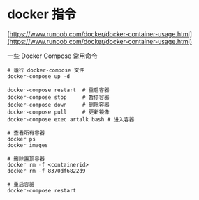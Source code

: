 # docker 指令

[https://www.runoob.com/docker/docker-container-usage.html](https://www.runoob.com/docker/docker-container-usage.html)

一些 Docker Compose 常用命令

```
# 运行 docker-compose 文件
docker-compose up -d
```

```
docker-compose restart  # 重启容器
docker-compose stop     # 暂停容器
docker-compose down     # 删除容器
docker-compose pull     # 更新镜像
docker-compose exec artalk bash # 进入容器
```

```
# 查看所有容器
docker ps
docker images
```

```
# 删除置顶容器
docker rm -f <containerid>
docker rm -f 8370df6822d9
```

```
# 重启容器
docker-compose restart
```